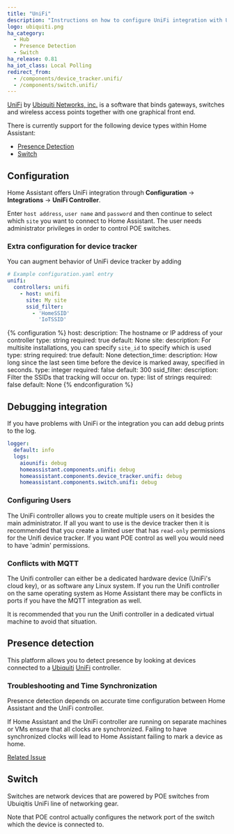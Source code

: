 ```yaml
---
title: "UniFi"
description: "Instructions on how to configure UniFi integration with UniFi Controller by Ubiquiti."
logo: ubiquiti.png
ha_category:
  - Hub
  - Presence Detection
  - Switch
ha_release: 0.81
ha_iot_class: Local Polling
redirect_from:
  - /components/device_tracker.unifi/
  - /components/switch.unifi/
---
```


[UniFi](https://unifi-sdn.ubnt.com/) by [Ubiquiti Networks, inc.](https://www.ubnt.com/) is a software that binds gateways, switches and wireless access points together with one graphical front end.

There is currently support for the following device types within Home Assistant:

- [Presence Detection](#presence-detection)
- [Switch](#switch)

## Configuration

Home Assistant offers UniFi integration through **Configuration** -> **Integrations** -> **UniFi Controller**.

Enter `host address`, `user name` and `password` and then continue to select which `site` you want to connect to Home Assistant. The user needs administrator privileges in order to control POE switches.

### Extra configuration for device tracker

You can augment behavior of UniFi device tracker by adding

```yaml
# Example configuration.yaml entry
unifi:
  controllers: unifi
    - host: unifi
      site: My site
      ssid_filter:
        - 'HomeSSID'
          'IoTSSID'
```

{% configuration %}
host:
  description: The hostname or IP address of your controller
  type: string
  required: true
  default: None
site:
  description: For multisite installations, you can specify `site_id` to specify which is used
  type: string
  required: true
  default: None
detection_time:
  description: How long since the last seen time before the device is marked away, specified in seconds.
  type: integer
  required: false
  default: 300
ssid_filter:
  description: Filter the SSIDs that tracking will occur on.
  type: list of strings
  required: false
  default: None
{% endconfiguration %}

## Debugging integration

If you have problems with UniFi or the integration you can add debug prints to the log.

```yaml
logger:
  default: info
  logs:
    aiounifi: debug
    homeassistant.components.unifi: debug
    homeassistant.components.device_tracker.unifi: debug
    homeassistant.components.switch.unifi: debug
```

### Configuring Users

The UniFi controller allows you to create multiple users on it besides the main administrator. If all you want to use is the device tracker then it is recommended that you create a limited user that has `read-only` permissions for the Unifi device tracker. If you want POE control as well you would need to have 'admin' permissions.

### Conflicts with MQTT

The Unifi controller can either be a dedicated hardware device (UniFi's cloud key), or as software any Linux system. If you run the Unifi controller on the same operating system as Home Assistant there may be conflicts in ports if you have the MQTT integration as well.

It is recommended that you run the Unifi controller in a dedicated virtual machine to avoid that situation.

## Presence detection

This platform allows you to detect presence by looking at devices connected to a [Ubiquiti](http://ubnt.com/) [UniFi](https://www.ubnt.com/enterprise/#unifi) controller.

### Troubleshooting and Time Synchronization

Presence detection depends on accurate time configuration between Home Assistant and the UniFi controller.

If Home Assistant and the UniFi controller are running on separate machines or VMs ensure that all clocks are synchronized. Failing to have synchronized clocks will lead to Home Assistant failing to mark a device as home.

[Related Issue](https://github.com/home-assistant/home-assistant/issues/10507)

## Switch

Switches are network devices that are powered by POE switches from Ubuiqitis UniFi line of networking gear.

Note that POE control actually configures the network port of the switch which the device is connected to.
